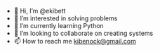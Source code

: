 - 👋 Hi, I’m @ekibett
- 👀 I’m interested in solving problems
- 🌱 I’m currently learning Python
- 💞️ I’m looking to collaborate on creating systems
- 📫 How to reach me kibenock@gmail.com

<!---
ekibett/ekibett is a ✨ special ✨ repository because its `README.md` (this file) appears on your GitHub profile.
You can click the Preview link to take a look at your changes.
--->
